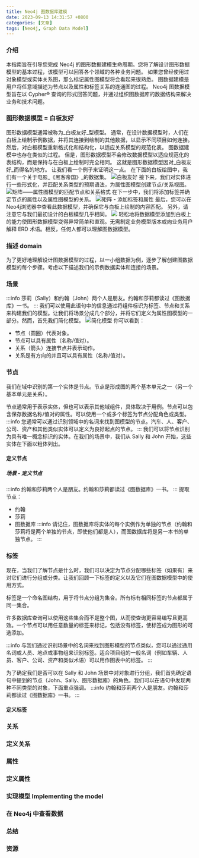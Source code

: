 ```yaml
---
title: Neo4j 图数据库建模
date: 2023-09-13 14:31:57 +0800
categories: [文章]
tags: [Neo4j, Graph Data Model] 
---
```



### 介绍
本指南旨在引导您完成 Neo4j 的图形数据建模生命周期。您将了解设计图形数据模型的基本过程，该模型可以回答各个领域的各种业务问题。
如果您曾经使用过对象模型或实体关系图，那么标记属性图模型将会看起来很熟悉。
图数据建模是用户将任意域描述为节点以及属性和标签关系的连通图的过程。 Neo4j 图数据模型旨在以 Cypher® 查询的形式回答问题，并通过组织图数据库的数据结构来解决业务和技术问题。
### 图形数据模型 = 白板友好
图形数据模型通常被称为_白板友好_型模型。 通常，在设计数据模型时，人们在白板上绘制示例数据，并将其连接到绘制的其他数据，以显示不同项目如何连接。 然后，对白板模型重新格式化和结构化，以适应关系模型的规范化表。
图数据建模中也存在类似的过程。 但是，图形数据模型不会修改数据模型以适应规范化的表结构，而是保持与在白板上绘制时完全相同。 这就是图形数据模型因对_白板友好_而得名的地方。
让我们看一个例子来证明这一点。 在下面的白板绘图中，我们有一个关于电影_《黑客帝国》_的数据集。
![白板友好](https://cdn.nlark.com/yuque/0/2023/png/35987817/1694355765105-5d214f75-6034-43f6-a340-ed3d4e4c6b34.png#averageHue=%23fefbf9&clientId=u72296c45-f967-4&from=paste&id=u5803d882&originHeight=468&originWidth=810&originalType=url&ratio=1.25&rotation=0&showTitle=true&size=105065&status=done&style=none&taskId=u07bfdbf6-102e-4a11-bce7-854b6de81d8&title=%E7%99%BD%E6%9D%BF%E5%8F%8B%E5%A5%BD "白板友好")
接下来，我们对实体进行一些形式化，并匹配关系类型的预期语法，为属性图模型创建节点/关系视图。
![矩阵——属性图模型的匹配节点和关系格式](https://cdn.nlark.com/yuque/0/2023/svg/35987817/1694355794683-caed1b61-ac0a-4d67-bc45-c4379d8a578d.svg#clientId=u72296c45-f967-4&from=paste&id=ua3d2118a&originHeight=508&originWidth=810&originalType=url&ratio=1.25&rotation=0&showTitle=true&status=done&style=none&taskId=u0dc0c9e0-2bc1-407d-883a-40655ce7922&title=%E7%9F%A9%E9%98%B5%E2%80%94%E2%80%94%E5%B1%9E%E6%80%A7%E5%9B%BE%E6%A8%A1%E5%9E%8B%E7%9A%84%E5%8C%B9%E9%85%8D%E8%8A%82%E7%82%B9%E5%92%8C%E5%85%B3%E7%B3%BB%E6%A0%BC%E5%BC%8F "矩阵——属性图模型的匹配节点和关系格式")
在下一步中，我们将添加标签并确定节点的属性以及属性图模型的关系。
![矩阵 - 添加标签和属性](https://cdn.nlark.com/yuque/0/2023/svg/35987817/1694355840105-ea3f3004-81f8-4cc2-b519-ef1883617821.svg#clientId=u72296c45-f967-4&from=paste&id=ub5a8d393&originHeight=856&originWidth=1079&originalType=url&ratio=1.25&rotation=0&showTitle=true&status=done&style=none&taskId=u951b70f6-10a3-49f4-bca2-5246904038f&title=%E7%9F%A9%E9%98%B5%20-%20%E6%B7%BB%E5%8A%A0%E6%A0%87%E7%AD%BE%E5%92%8C%E5%B1%9E%E6%80%A7 "矩阵 - 添加标签和属性")
最后，您可以在Neo4j浏览器中查看此数据模型，并确保它与白板上绘制的内容匹配。 另外，请注意它与我们最初设计的白板模型几乎相同。
![](https://cdn.nlark.com/yuque/0/2023/svg/35987817/1694355887805-97b8aef7-b1de-4d7d-b6f2-182370c96d10.svg#clientId=u72296c45-f967-4&from=paste&id=u2e965da4&originHeight=233&originWidth=491&originalType=url&ratio=1.25&rotation=0&showTitle=false&status=done&style=none&taskId=u8f09b767-97b7-44c8-95c3-5dda1db8ed6&title=)
轻松地将数据模型添加到白板上的能力使图形数据模型变得异常简单和直观。无需制定业务模型版本或向业务用户解释 ERD 术语。相反，任何人都可以理解图数据模型。

### 描述 domain
 
为了更好地理解设计图数据模型的过程，以一小组数据为例，逐步了解创建图数据模型的每个步骤。考虑以下描述我们的示例数据实体和连接的场景。
###  场景
:::info
莎莉（Sally）和约翰（John）两个人是朋友。约翰和莎莉都读过《图数据库》一书。
:::
我们可以使用此语句中的信息通过将组件标识为标签、节点和关系来构建我们的模型。让我们将场景分成几个部分，并将它们定义为属性图模型的一部分。然而，首先我们简化模型。
![简化模型](https://cdn.nlark.com/yuque/0/2023/svg/35987817/1694396239038-d89e9341-974a-44a8-9a69-a4ee894523e9.svg#clientId=u000ac390-06b7-4&from=paste&id=u1b937379&originHeight=231&originWidth=1120&originalType=url&ratio=1&rotation=0&showTitle=false&status=done&style=none&taskId=u512b1465-dc90-43fe-99c9-e2ed42d091d&title=)
你可以看到：

- 节点（圆圈）代表对象。
- 节点可以具有属性（名称/值对）。
- 关系（箭头）连接节点并表示动作。
- 关系是有方向的并且可以具有属性（名称/值对）。
### 节点
我们在域中识别的第一个实体是节点。节点是形成图的两个基本单元之一（另一个基本单元是关系）。

节点通常用于表示实体，但也可以表示其他域组件，具体取决于用例。节点可以包含保存数据名称/值对的属性。可以使用一个或多个标签为节点分配角色或类型。
:::info
您通常可以通过识别领域中的名词来找到图模型的节点。汽车、人、客户、公司、资产和其他类似实体可以定义为良好起点的节点。
:::
我们可以将节点识别为具有唯一概念标识的实体。在我们的场景中，我们从 Sally 和 John 开始，这些实体在下面以粗体列出。
#### 定义节点
##### 场景 - 定义节点
:::info
约翰和莎莉两个人是朋友。约翰和莎莉都读过《图数据库》一书。
:::
提取节点：

- 约翰
- 莎莉
- 图数据库
:::info
请记住，图数据库将实体的每个实例作为单独的节点（约翰和莎莉将是两个单独的节点，即使他们都是人），而图数据库将是另一本书的单独节点。
:::
### 标签
现在，当我们了解节点是什么时，我们可以决定为节点分配哪些标签（如果有）来对它们进行分组或分类。让我们回顾一下标签的定义以及它们在图数据模型中的使用方式。

标签是一个命名图结构，用于将节点分组为集合。所有标有相同标签的节点都属于同一集合。

许多数据库查询可以使用这些集合而不是整个图，从而使查询更容易编写且更高效。一个节点可以用任意数量的标签来标记，包括没有标签，使标签成为图形的可选添加。

:::info
与我们通过识别场景中的名词来找到图形模型的节点类似，您可以通过通用名词或人员、地点或事物组来识别标签。适合项目组的一般名词（例如车辆、人员、客户、公司、资产和类似术语）可以用作图表中的标签。
:::

为了确定我们是否可以在 Sally 和 John 场景中对对象进行分组，我们首先确定语句中提到的节点（John、Sally、图形数据库）的角色。我们可以在语句中发现两种不同类型的对象，下面重点强调。
:::info
约翰和莎莉两个人是朋友。约翰和莎莉都读过《图数据库》一书。
:::
#### 定义标签
### 关系
### 定义关系
### 属性
### 定义属性
### 实现模型 Implementing the model
### 在 Neo4j 中查看数据
### 总结
### 资源

